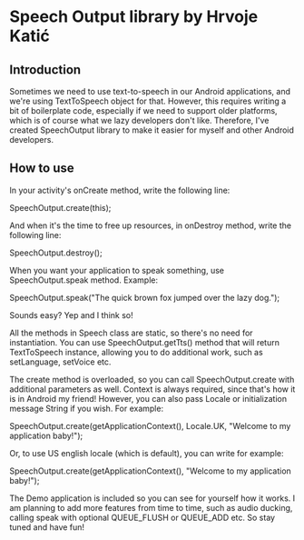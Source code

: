 # Speech Output library by Hrvoje Katić #

## Introduction ##

Sometimes we need to use text-to-speech in our Android applications, and we're using TextToSpeech object for that. However, this requires writing a bit of boilerplate code, especially if we need to support older platforms, which is of course what we lazy developers don't like. Therefore, I've created SpeechOutput library to make it easier for myself and other Android developers.

## How to use ##

In your activity's onCreate method, write the following line:

SpeechOutput.create(this);

And when it's the time to free up resources, in onDestroy method, write the following line:

SpeechOutput.destroy();

When you want your application to speak something, use SpeechOutput.speak method. Example:

SpeechOutput.speak("The quick brown fox jumped over the lazy dog.");

Sounds easy? Yep and I think so!

All the methods in Speech class are static, so there's no need for instantiation. You can use SpeechOutput.getTts() method that will return TextToSpeech instance, allowing you to do additional work, such as setLanguage, setVoice etc.

The create method is overloaded, so you can call SpeechOutput.create with additional parameters as well. Context is always required, since that's how it is in Android my friend! However, you can also pass Locale or initialization message String if you wish. For example:

SpeechOutput.create(getApplicationContext(), Locale.UK, "Welcome to my application baby!");

Or, to use US english locale (which is default), you can write for example:

SpeechOutput.create(getApplicationContext(), "Welcome to my application baby!");

The Demo application is included so you can see for yourself how it works. I am planning to add more features from time to time, such as audio ducking, calling speak with optional QUEUE_FLUSH or QUEUE_ADD etc. So stay tuned and have fun!
